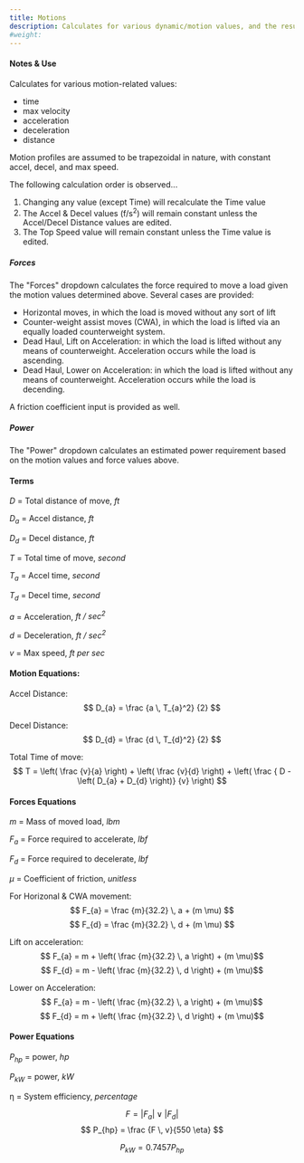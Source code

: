 ```yaml
---
title: Motions
description: Calculates for various dynamic/motion values, and the resultant forces.
#weight:
---
```


#### Notes & Use

Calculates for various motion-related values:

* time
* max velocity
* acceleration
* deceleration
* distance

Motion profiles are assumed to be trapezoidal in nature, with constant accel, decel, and max speed.

The following calculation order is observed...

1. Changing any value (except Time) will recalculate the Time value
2. The Accel & Decel values (f/s<sup>2</sup>) will remain constant unless the Accel/Decel Distance values are edited.
3. The Top Speed value will remain constant unless the Time value is edited.

##### Forces

The "Forces" dropdown calculates the force required to move a load given the motion values determined above.  Several cases are provided:

* Horizontal moves, in which the load is moved without any sort of lift
* Counter-weight assist moves (CWA), in which the load is lifted via an equally loaded counterweight system.
* Dead Haul, Lift on Acceleration: in which the load is lifted without any means of counterweight.  Acceleration occurs while the load is ascending.
* Dead Haul, Lower on Acceleration: in which the load is lifted without any means of counterweight.  Acceleration occurs while the load is decending.

A friction coefficient input is provided as well.

##### Power

The "Power" dropdown calculates an estimated power requirement based on the motion values and force values above.

#### Terms

$D$ = Total distance of move, *ft*

$D_{a}$ = Accel distance, *ft*

$D_{d}$ = Decel distance, *ft*

$T$ = Total time of move, *second*

$T_{a}$ = Accel time, *second*

$T_{d}$ = Decel time, *second*

$a$ = Acceleration, *ft / sec<sup>2</sup>*

$d$ = Deceleration, *ft / sec<sup>2</sup>*

$v$ = Max speed, *ft per sec*

#### Motion Equations:

Accel Distance:
$$ D_{a} = \frac {a \, T_{a}^2} {2} $$

Decel Distance:
$$ D_{d} = \frac {d \, T_{d}^2} {2} $$

Total Time of move:
$$ T = \left( \frac {v}{a} \right) +
       \left( \frac {v}{d} \right) +
       \left( 
        \frac { D - \left( D_{a} + D_{d} \right)}
              {v}
       \right)
$$

#### Forces Equations

$m$ = Mass of moved load, *lbm*

$F_{a}$ = Force required to accelerate, *lbf*

$F_{d}$ = Force required to decelerate, *lbf*

$\mu$ = Coefficient of friction, *unitless*

For Horizonal & CWA movement:
$$ F_{a} = \frac {m}{32.2} \, a + (m \mu) $$
$$ F_{d} = \frac {m}{32.2} \, d + (m \mu) $$

Lift on acceleration:
$$ F_{a} = m + \left( \frac {m}{32.2} \, a \right) + (m \mu)$$
$$ F_{d} = m - \left( \frac {m}{32.2} \, d \right) + (m \mu)$$

Lower on Acceleration:
$$ F_{a} = m - \left( \frac {m}{32.2} \, a \right) + (m \mu)$$
$$ F_{d} = m + \left( \frac {m}{32.2} \, d \right) + (m \mu)$$

#### Power Equations

$P_{hp}$ = power, *hp*

$P_{kW}$ = power, *kW*

&eta; = System efficiency, *percentage*

$$ F = \left|F_{a}\right| \vee \left|F_{d}\right| $$
$$ P_{hp} = \frac {F \, v}{550 \eta} $$

$$ P_{kW} = 0.7457 P_{hp} $$